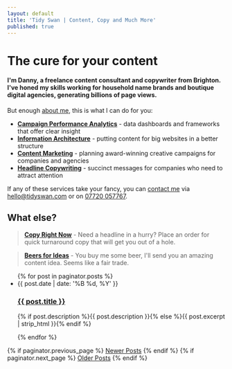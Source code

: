 ```yaml
---
layout: default
title: 'Tidy Swan | Content, Copy and Much More'
published: true
---
```



# The cure for your content

#### I'm Danny, a freelance content consultant and copywriter from Brighton. I've honed my skills working for household name brands and boutique digital agencies, generating billions of page views.

But enough [about me](/about), this is what I can do for you:

- **[Campaign Performance Analytics](/content-campaign-analytics)** - data dashboards and frameworks that offer clear insight
- **[Information Architecture](/content-information-architecture)** - putting content for big websites in a better structure
- **[Content Marketing](/creative-content-marketing)** - planning award-winning creative campaigns for companies and agencies
- **[Headline Copywriting](/headline-copywriting)** - succinct messages for companies who need to attract attention

If any of these services take your fancy, you can [contact me](/contact) via [hello@tidyswan.com](mailto:hello@tidyswan.com) or on <a href="tel:+447720057767">07720 057767</a>.

## What else?

> **[Copy Right Now](/copy-right-now)** - Need a headline in a hurry? Place an order for quick turnaround copy that will get you out of a hole.

> **[Beers for Ideas](/beers-for-ideas)** - You buy me some beer, I'll send you an amazing content idea. Seems like a fair trade.

<div>
  <ul class="posts noList">
    {% for post in paginator.posts %}
      <li>
        <span class="date">{{ post.date | date: '%B %d, %Y' }}</span>
        <h3><a class="post-link" href="{{ post.url | prepend: site.baseurl }}">{{ post.title }}</a></h3>
        <p>{% if post.description %}{{ post.description }}{% else %}{{ post.excerpt | strip_html }}{% endif %}</p>
      </li>
    {% endfor %}
  </ul>
  <!-- Pagination links -->
  <div class="pagination">
    {% if paginator.previous_page %}
      <a href="{{ paginator.previous_page_path | prepend: site.baseurl }}" class="previous button__outline">Newer Posts</a> 
    {% endif %}
    {% if paginator.next_page %}
      <a href="{{ paginator.next_page_path | prepend: site.baseurl }}" class="next button__outline">Older Posts</a>
    {% endif %}
  </div>
</div>
